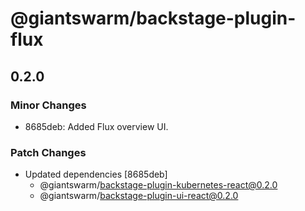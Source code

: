 # @giantswarm/backstage-plugin-flux

## 0.2.0

### Minor Changes

- 8685deb: Added Flux overview UI.

### Patch Changes

- Updated dependencies [8685deb]
  - @giantswarm/backstage-plugin-kubernetes-react@0.2.0
  - @giantswarm/backstage-plugin-ui-react@0.2.0
